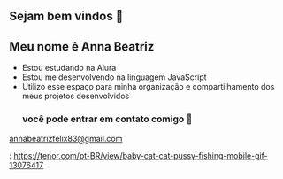 ## Sejam bem vindos 💙
## Meu nome ê Anna Beatriz
- Estou estudando na Alura
- Estou me desenvolvendo na linguagem JavaScript
- Utilizo esse espaço para minha organização e compartilhamento dos meus projetos desenvolvidos
  ### você pode entrar em contato comigo 📧
annabeatrizfelix83@gmail.com

: https://tenor.com/pt-BR/view/baby-cat-cat-pussy-fishing-mobile-gif-13076417
